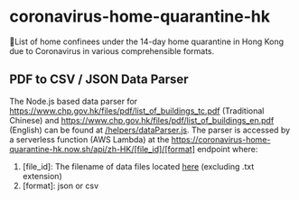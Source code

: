 # coronavirus-home-quarantine-hk

🦠List of home confinees under the 14-day home quarantine in Hong Kong due to Coronavirus in various comprehensible formats.

## PDF to CSV / JSON Data Parser

The Node.js based data parser for https://www.chp.gov.hk/files/pdf/list_of_buildings_tc.pdf (Traditional Chinese) and https://www.chp.gov.hk/files/pdf/list_of_buildings_en.pdf (English) can be found at [/helpers/dataParser.js](https://github.com/williamli/coronavirus-home-quarantine-hk/blob/master/helpers/dataParser.js).
The parser is accessed by a serverless function (AWS Lambda) at the https://coronavirus-home-quarantine-hk.now.sh/api/zh-HK/[file_id]/[format] endpoint where:

1. [file_id]: The filename of data files located [here](https://github.com/williamli/coronavirus-home-quarantine-hk/tree/master/data) (excluding .txt extension)
2. [format]: json or csv
